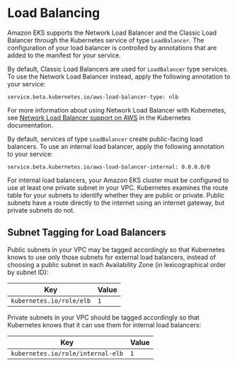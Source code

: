 # Load Balancing<a name="load-balancing"></a>

Amazon EKS supports the Network Load Balancer and the Classic Load Balancer through the Kubernetes service of type `LoadBalancer`\. The configuration of your load balancer is controlled by annotations that are added to the manifest for your service\. 

By default, Classic Load Balancers are used for `LoadBalancer` type services\. To use the Network Load Balancer instead, apply the following annotation to your service: 

```
service.beta.kubernetes.io/aws-load-balancer-type: nlb
```

For more information about using Network Load Balancer with Kubernetes, see [Network Load Balancer support on AWS](https://kubernetes.io/docs/concepts/services-networking/service/#network-load-balancer-support-on-aws-alpha) in the Kubernetes documentation\.

By default, services of type `LoadBalancer` create public\-facing load balancers\. To use an internal load balancer, apply the following annotation to your service: 

```
service.beta.kubernetes.io/aws-load-balancer-internal: 0.0.0.0/0
```

For internal load balancers, your Amazon EKS cluster must be configured to use at least one private subnet in your VPC\. Kubernetes examines the route table for your subnets to identify whether they are public or private\. Public subnets have a route directly to the internet using an internet gateway, but private subnets do not\. 

## Subnet Tagging for Load Balancers<a name="subnet-tagging-for-load-balancers"></a>

Public subnets in your VPC may be tagged accordingly so that Kubernetes knows to use only those subnets for external load balancers, instead of choosing a public subnet in each Availability Zone \(in lexicographical order by subnet ID\):


| Key | Value | 
| --- | --- | 
|  `kubernetes.io/role/elb`  |  `1`  | 

Private subnets in your VPC should be tagged accordingly so that Kubernetes knows that it can use them for internal load balancers:


| Key | Value | 
| --- | --- | 
|  `kubernetes.io/role/internal-elb`  |  `1`  | 